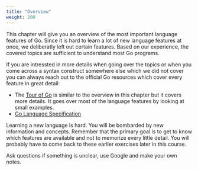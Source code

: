 ```yaml
---
title: "Overview"
weight: 200
---
```


This chapter will give you an overview of the most important language features of Go.
Since it is hard to learn a lot of new language features at once, we deliberatly left out certain features.
Based on our experience, the covered topics are sufficient to understand most Go programs.

If you are intressted in more details when going over the topics or when you come across a syntax construct somewhere else which we did not cover you can always reach out to the official Go resources which cover every feature in great detail:

* The [Tour of Go](https://go.dev/tour/list) is similar to the overview in this chapter but it covers more details. It goes over most of the language features by looking at small examples.
* [Go Language Specification](https://go.dev/ref/spec)

Learning a new language is hard. You will be bombarded by new information and concepts. Remember that the primary goal is to get to know which features are available and not to memorize every little detail. You will probably have to come back to these earlier exercises later in this course.

Ask questions if something is unclear, use Google and make your own notes.
